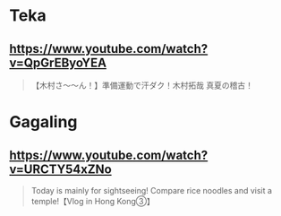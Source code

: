 # Teka

## https://www.youtube.com/watch?v=QpGrEByoYEA

> 【木村さ〜〜ん！】準備運動で汗ダク！木村拓哉 真夏の稽古！ 

# Gagaling

## https://www.youtube.com/watch?v=URCTY54xZNo

> Today is mainly for sightseeing! Compare rice noodles and visit a temple!【Vlog in Hong Kong③】 
